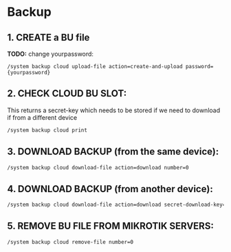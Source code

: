 # Backup

## 1. CREATE a BU file
**TODO:** change yourpassword:

```
/system backup cloud upload-file action=create-and-upload password={yourpassword}
```

## 2. CHECK CLOUD BU SLOT:
This returns a secret-key which needs to be stored if we need to download
if from a different device
```bash
/system backup cloud print 
```

## 3. DOWNLOAD BACKUP (from the same device):
```bash
/system backup cloud download-file action=download number=0
```

## 4. DOWNLOAD BACKUP (from another device):
```bash
/system backup cloud download-file action=download secret-download-key={exported-key}
```

## 5. REMOVE BU FILE FROM MIKROTIK SERVERS:
```bash
/system backup cloud remove-file number=0
```